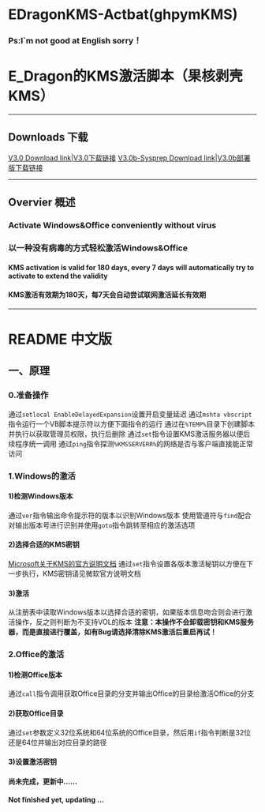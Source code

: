 # EDragonKMS-Actbat(ghpymKMS)
### Ps:I`m not good at English sorry！
# E_Dragon的KMS激活脚本（果核剥壳KMS）
***
## Downloads 下载
[V3.0 Download link|V3.0下载链接](https://github.com/EDragon007/EDragonKMS-Actbat/releases/tag/3.0)
[V3.0b-Sysprep Download link|V3.0b部署版下载链接](https://github.com/EDragon007/EDragonKMS-Actbat/releases/tag/3.0b-Sysprep)
***
## Overvier 概述
### Activate Windows&Office conveniently without virus
### 以一种没有病毒的方式轻松激活Windows&Office
#### KMS activation is valid for 180 days, every 7 days will automatically try to activate to extend the validity
#### KMS激活有效期为180天，每7天会自动尝试联网激活延长有效期
***
# README 中文版
## 一、原理
### 0.准备操作
通过`setlocal EnableDelayedExpansion`设置开启变量延迟
通过`mshta vbscript`指令运行一个VB脚本提示符以方便下面指令的运行
通过在`%TEMP%`目录下创建脚本并执行以获取管理员权限，执行后删除
通过`set`指令设置KMS激活服务器以便后续程序统一调用
通过`ping`指令探测`%KMSSERVERR%`的网络是否与客户端直接能正常访问
### 1.Windows的激活
#### 1)检测Windows版本
通过`ver`指令输出命令提示符的版本以识别Windows版本
使用管道符与`find`配合对输出版本号进行识别并使用`goto`指令跳转至相应的激活选项
#### 2)选择合适的KMS密钥
[Microsoft关于KMS的官方说明文档](https://docs.microsoft.com/zh-cn/windows-server/get-started/kmsclientkeys)
通过`set`指令设置各版本激活秘钥以方便在下一步执行，KMS密钥请见微软官方说明文档
#### 3)激活
从注册表中读取Windows版本以选择合适的密钥，如果版本信息吻合则会进行激活操作，反之则判断为不支持VOL的版本
**注意：本操作不会卸载密钥和KMS服务器，而是直接进行覆盖，如有Bug请选择清除KMS激活后重启再试！**
### 2.Office的激活
#### 1)检测Office版本
通过`call`指令调用获取Office目录的分支并输出Office的目录给激活Office的分支
#### 2)获取Office目录
通过`set`参数定义32位系统和64位系统的Office目录，然后用`if`指令判断是32位还是64位并输出对应目录的路径
#### 3)设置激活密钥
#### 尚未完成，更新中……
#### Not finished yet, updating ...
